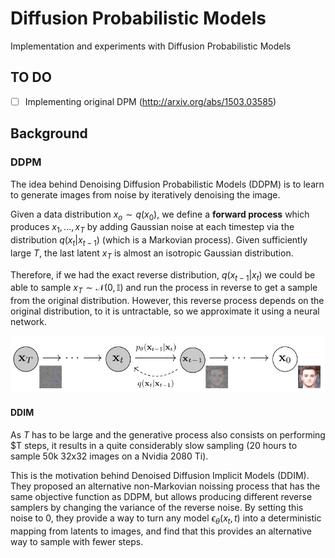 # Diffusion Probabilistic Models
Implementation and experiments with Diffusion Probabilistic Models

## TO DO
- [ ] Implementing original DPM (http://arxiv.org/abs/1503.03585)
  

## Background

### DDPM

The idea behind Denoising Diffusion Probabilistic Models (DDPM) is to learn to generate images from noise by iteratively denoising the image.

Given a data distribution $x_o \sim q(x_0)$, we define a **forward process** which produces $x_1,...,x_T$ by adding Gaussian noise at each timestep via the distribution $q(x_t|x_{t-1})$ (which is a Markovian process). Given sufficiently large $T$, the last latent $x_T$ is almost an isotropic Gaussian distribution.

Therefore, if we had the exact reverse distribution, $q(x_{t-1}|x_t)$ we could be able to sample $x_T \sim \mathcal{N}(0, \mathbb{I})$ and run the process in reverse to get a sample from the original distribution. However, this reverse process depends on the original distribution, to it is untractable, so we approximate it using a neural network.

![Representation of the forward and generation processes in a DDPM](/imgs/ddpm.PNG)

#### DDIM

As $T$ has to be large and the generative process also consists on performing $T steps, it results in a quite considerably slow sampling (20 hours to sample 50k 32x32 images on a Nvidia 2080 Ti).

This is the motivation behind Denoised Diffusion Implicit Models (DDIM). They proposed an alternative non-Markovian noissing process that has the same objective function as DDPM, but allows producing different reverse samplers by changing the variance of the reverse noise. By setting this noise to 0, they provide a way to turn any model $\epsilon_\theta(x_t, t)$ into a deterministic mapping from latents to images, and find that this provides an alternative way to sample with fewer steps. 